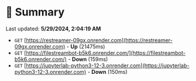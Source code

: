 # 📖 Summary
Last updated: **5/29/2024, 2:04:19 AM**

- `GET` [https://restreamer-09gx.onrender.com](https://restreamer-09gx.onrender.com) - **Up** (21475ms)
- `GET` [https://filestreambot-b5k6.onrender.com/](https://filestreambot-b5k6.onrender.com/) - **Down** (159ms)
- `GET` [https://jupyterlab-python3-12-3.onrender.com](https://jupyterlab-python3-12-3.onrender.com) - **Down** (150ms)
